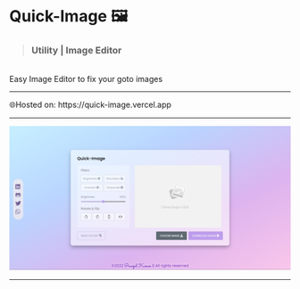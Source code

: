 # Quick-Image 🖼️
> ### Utility | Image Editor 
<br>
Easy Image Editor to fix your goto images
<hr>
🌐Hosted on: https://quick-image.vercel.app
<hr>
<img src="./res/seo.png">
<hr>
<br>
